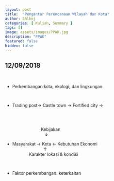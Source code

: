```yaml
---
layout: post
title:  "Pengantar Perencanaan Wilayah dan Kota"
author: Shlhnj
categories: [ Kuliah, Summary ]
tags: []
image: assets/images/PPWK.jpg
description: "PPWK"
featured: false
hidden: false
---
```


## 12/09/2018

<br>

- Perkembangan kota, ekologi, dan lingkungan

<br>

- Trading post-> Castle town -> Fortified city ->

<br>
<br>

&nbsp; &nbsp; &nbsp; &nbsp; &nbsp; &nbsp; &nbsp; &nbsp; &nbsp; &nbsp; &nbsp;  &nbsp; &nbsp;  &nbsp; &nbsp; Kebijakan <br>
&nbsp; &nbsp; &nbsp; &nbsp; &nbsp; &nbsp;&nbsp; &nbsp; &nbsp; &nbsp; &nbsp; &nbsp;  &nbsp; &nbsp; &nbsp; &nbsp; &nbsp; &#8595;
- Masyarakat &#8594; Kota &#8592; Kebutuhan Ekonomi <br>
&nbsp; &nbsp; &nbsp; &nbsp; &nbsp; &nbsp; &nbsp; &nbsp; &nbsp; &nbsp; &nbsp; &nbsp; &nbsp; &#8593; <br>
&nbsp; &nbsp; &nbsp; &nbsp; &nbsp; &nbsp; &nbsp;   Karakter lokasi & kondisi <br>

<br>
               
- Faktor perkembangan: keterkaitan



